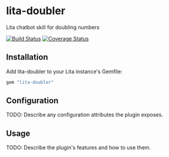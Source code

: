 # lita-doubler

Lita chatbot skill for doubling numbers

[![Build Status](https://travis-ci.org/marselgabdulov/lita-doubler.png?branch=master)](https://travis-ci.org/marselgabdulov/lita-doubler)
[![Coverage Status](https://coveralls.io/repos/marselgabdulov/lita-doubler/badge.png)](https://coveralls.io/r/marselgabdulov/lita-doubler)

## Installation

Add lita-doubler to your Lita instance's Gemfile:

``` ruby
gem "lita-doubler"
```

## Configuration

TODO: Describe any configuration attributes the plugin exposes.

## Usage

TODO: Describe the plugin's features and how to use them.
